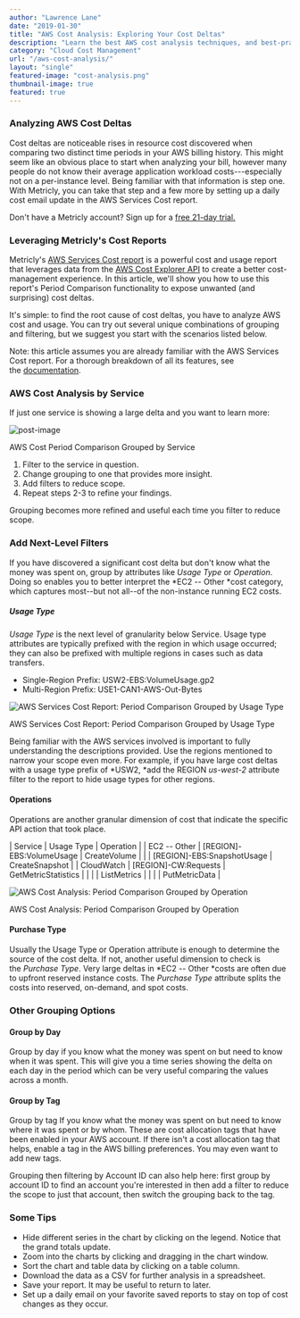 ```yaml
---
author: "Lawrence Lane"
date: "2019-01-30"
title: "AWS Cost Analysis: Exploring Your Cost Deltas"
description: "Learn the best AWS cost analysis techniques, and best-practices in this step-by-step guide. Understand large rises in your AWS spend, and find the root cause of cost delta."
category: "Cloud Cost Management"
url: "/aws-cost-analysis/"
layout: "single"
featured-image: "cost-analysis.png"
thumbnail-image: true
featured: true
---
```


### Analyzing AWS Cost Deltas

Cost deltas are noticeable rises in resource cost discovered when comparing two distinct time periods in your AWS billing history. This might seem like an obvious place to start when analyzing your bill, however many people do not know their average application workload costs---especially not on a per-instance level. Being familiar with that information is step one. With Metricly, you can take that step and a few more by setting up a daily cost email update in the AWS Services Cost report.

Don't have a Metricly account? Sign up for a [free 21-day trial.](/signup)

### Leveraging Metricly's Cost Reports

Metricly's [AWS Services Cost report](https://docs.metricly.com/reports/reports-aws-services-cost/) is a powerful cost and usage report that leverages data from the [AWS Cost Explorer API](https://docs.aws.amazon.com/awsaccountbilling/latest/aboutv2/ce-api.html) to create a better cost-management experience. In this article, we'll show you how to use this report's Period Comparison functionality to expose unwanted (and surprising) cost deltas.

It's simple: to find the root cause of cost deltas, you have to analyze AWS cost and usage. You can try out several unique combinations of grouping and filtering, but we suggest you start with the scenarios listed below.

Note: this article assumes you are already familiar with the AWS Services Cost report. For a thorough breakdown of all its features, see the [documentation](https://docs.metricly.com/reports/reports-aws-services-cost/).

### AWS Cost Analysis by Service

If just one service is showing a large delta and you want to learn more:

![](https://s3-us-west-2.amazonaws.com/com-netuitive-app-usw2-public/wp-content/uploads/2019/01/word-image-3.png "post-image")

AWS Cost Period Comparison Grouped by Service

1.  Filter to the service in question.
2.  Change grouping to one that provides more insight.
3.  Add filters to reduce scope.
4.  Repeat steps 2-3 to refine your findings.

Grouping becomes more refined and useful each time you filter to reduce scope.

### Add Next-Level Filters

If you have discovered a significant cost delta but don't know what the money was spent on, group by attributes like *Usage Type* or *Operation*. Doing so enables you to better interpret the *EC2 -- Other *cost category, which captures most--but not all--of the non-instance running EC2 costs.

##### Usage Type

*Usage Type* is the next level of granularity below Service. Usage type attributes are typically prefixed with the region in which usage occurred; they can also be prefixed with multiple regions in cases such as data transfers.

-   Single-Region Prefix: USW2-EBS:VolumeUsage.gp2
-   Multi-Region Prefix: USE1-CAN1-AWS-Out-Bytes

![AWS Services Cost Report: Period Comparison Grouped by Usage Type](https://s3-us-west-2.amazonaws.com/com-netuitive-app-usw2-public/wp-content/uploads/2019/01/word-image-4.png)

AWS Services Cost Report: Period Comparison Grouped by Usage Type

Being familiar with the AWS services involved is important to fully understanding the descriptions provided. Use the regions mentioned to narrow your scope even more. For example, if you have large cost deltas with a usage type prefix of *USW2, *add the REGION *us-west-2* attribute filter to the report to hide usage types for other regions.

#### Operations

Operations are another granular dimension of cost that indicate the specific API action that took place.

| Service | Usage Type | Operation |
| EC2 -- Other | [REGION]-EBS:VolumeUsage | CreateVolume |
|  | [REGION]-EBS:SnapshotUsage | CreateSnapshot |
| CloudWatch | [REGION]-CW:Requests | GetMetricStatistics |
|  |  | ListMetrics |
|  |  | PutMetricData |

![AWS Cost Analysis: Period Comparison Grouped by Operation](https://s3-us-west-2.amazonaws.com/com-netuitive-app-usw2-public/wp-content/uploads/2019/01/word-image-5.png)

AWS Cost Analysis: Period Comparison Grouped by Operation

#### Purchase Type

Usually the Usage Type or Operation attribute is enough to determine the source of the cost delta. If not, another useful dimension to check is the *Purchase Type*. Very large deltas in *EC2 -- Other *costs are often due to upfront reserved instance costs. The *Purchase Type* attribute splits the costs into reserved, on-demand, and spot costs.

### Other Grouping Options

#### Group by Day

Group by day if you know what the money was spent on but need to know when it was spent. This will give you a time series showing the delta on each day in the period which can be very useful comparing the values across a month.

#### Group by Tag

Group by tag If you know what the money was spent on but need to know where it was spent or by whom. These are cost allocation tags that have been enabled in your AWS account. If there isn't a cost allocation tag that helps, enable a tag in the AWS billing preferences. You may even want to add new tags.

Grouping then filtering by Account ID can also help here: first group by account ID to find an account you're interested in then add a filter to reduce the scope to just that account, then switch the grouping back to the tag.

### Some Tips

-   Hide different series in the chart by clicking on the legend. Notice that the grand totals update.
-   Zoom into the charts by clicking and dragging in the chart window.
-   Sort the chart and table data by clicking on a table column.
-   Download the data as a CSV for further analysis in a spreadsheet.
-   Save your report. It may be useful to return to later.
-   Set up a daily email on your favorite saved reports to stay on top of cost changes as they occur.
